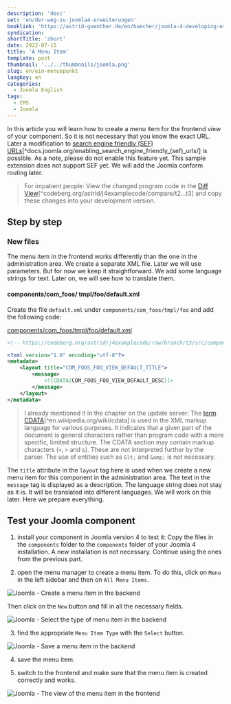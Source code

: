```yaml
---
description: 'desc'
set: 'en/der-weg-zu-joomla4-erweiterungen'
booklink: 'https://astrid-guenther.de/en/buecher/joomla-4-developing-extensions'
syndication:
shortTitle: 'short'
date: 2022-07-15
title: 'A Menu Item'
template: post
thumbnail: '../../thumbnails/joomla.png'
slug: en/ein-menuepunkt
langKey: en
categories:
  - Joomla English
tags:
  - CMS
  - Joomla
---
```


In this article you will learn how to create a menu item for the frontend view of your component. So it is not necessary that you know the exact URL. Later a modification to [search engine friendly (SEF) URLs](https://docs.joomla.org/Enabling_Search_Engine_Friendly_(SEF)_URLs)[^docs.joomla.org/enabling_search_engine_friendly_(sef)_urls/] is possible. As a note, please do not enable this feature yet. This sample extension does not support SEF yet. We will add the Joomla conform routing later.<!-- \index{menu item!frontend} -->

> For impatient people: View the changed program code in the [Diff View](https://codeberg.org/astrid/j4examplecode/compare/t2...t3)[^codeberg.org/astrid/j4examplecode/compare/t2...t3] and copy these changes into your development version.

## Step by step

### New files

The menu item in the frontend works differently than the one in the administration area. We create a separate XML file. Later we will use parameters. But for now we keep it straightforward. We add some language strings for text. Later on, we will see how to translate them.

<!-- prettier-ignore -->
#### components/com\_foos/ tmpl/foo/default.xml

Create the file `default.xml` under `components/com_foos/tmpl/foo` and add the following code:

[components/com_foos/tmpl/foo/default.xml](https://codeberg.org/astrid/j4examplecode/src/branch/t3/src/components/com_foos/tmpl/foo/default.xml)

```xml {numberLines: -2}
<!-- https://codeberg.org/astrid/j4examplecode/raw/branch/t3/src/components/com_foos/tmpl/foo/default.xml -->

<?xml version="1.0" encoding="utf-8"?>
<metadata>
	<layout title="COM_FOOS_FOO_VIEW_DEFAULT_TITLE">
		<message>
			<![CDATA[COM_FOOS_FOO_VIEW_DEFAULT_DESC]]>
		</message>
	</layout>
</metadata>

```

> I already mentioned it in the chapter on the update server: The [term CDATA](https://en.wikipedia.org/wiki/cdata)[^en.wikipedia.org/wiki/cdata] is used in the XML markup language for various purposes. It indicates that a given part of the document is general characters rather than program code with a more specific, limited structure. The CDATA section may contain markup characters (`<`, `>` and `&`). These are not interpreted further by the parser. The use of entities such as `&lt;` and `&amp;` is not necessary.<!-- \index{CDATA} -->

The `title` attribute in the `layout` tag here is used when we create a new menu item for this component in the administration area.
The text in the `message` tag is displayed as a description. The language string does not stay as it is. It will be translated into different languages. We will work on this later. Here we prepare everything.

## Test your Joomla component

1. install your component in Joomla version 4 to test it: Copy the files in the `components` folder to the `components` folder of your Joomla 4 installation. A new installation is not necessary. Continue using the ones from the previous part.

2. open the menu manager to create a menu item. To do this, click on `Menu` in the left sidebar and then on `All Menu Items`.

![Joomla - Create a menu item in the backend](/images/j4x4x1.png)

Then click on the `New` button and fill in all the necessary fields.

![Joomla - Select the type of menu item in the backend](/images/j4x4x2.png)

3. find the appropriate `Menu Item Type` with the `Select` button.

![Joomla - Save a menu item in the backend](/images/j4x4x3.png)

4. save the menu item.

5. switch to the frontend and make sure that the menu item is created correctly and works.

![Joomla - The view of the menu item in the frontend](/images/j4x4x4.png)
<img src="https://vg08.met.vgwort.de/na/2ec280ff9bdb4a65b885d2bcfa485cf7" width="1" height="1" alt="">
